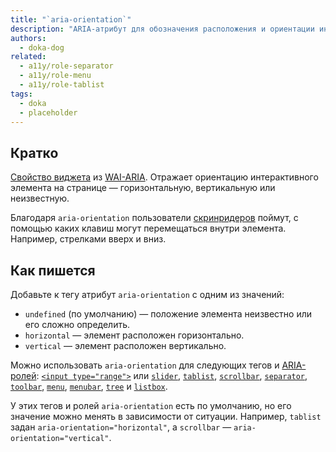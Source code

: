 ```yaml
---
title: "`aria-orientation`"
description: "ARIA-атрибут для обозначения расположения и ориентации интерактивного элемента на странице."
authors:
  - doka-dog
related:
  - a11y/role-separator
  - a11y/role-menu
  - a11y/role-tablist
tags:
  - doka
  - placeholder
---
```


## Кратко

[Свойство виджета](/a11y/aria-attrs/#atributy-vidzhetov) из [WAI-ARIA](/a11y/aria-intro/#specifikaciya). Отражает ориентацию интерактивного элемента на странице — горизонтальную, вертикальную или неизвестную.

Благодаря `aria-orientation` пользователи [скринридеров](/a11y/screenreaders/) поймут, с помощью каких клавиш могут перемещаться внутри элемента. Например, стрелками вверх и вниз.

## Как пишется

Добавьте к тегу атрибут `aria-orientation` с одним из значений:

- `undefined` (по умолчанию) — положение элемента неизвестно или его сложно определить.
- `horizontal` — элемент расположен горизонтально.
- `vertical` — элемент расположен вертикально.

Можно использовать `aria-orientation` для следующих тегов и [ARIA-ролей](/a11y/aria-roles/): [`<input type="range">`](/html/input/#type) или [`slider`](/a11y/role-slider/), [`tablist`](/a11y/role-tablist/), [`scrollbar`](/a11y/role-scrollbar/), [`separator`](/a11y/role-separator/), [`toolbar`](/a11y/role-toolbar/), [`menu`](/a11y/role-menu/), [`menubar`](/a11y/role-menubar/), [`tree`](/a11y/role-tree/) и [`listbox`](/a11y/role-listbox/).

У этих тегов и ролей `aria-orientation` есть по умолчанию, но его значение можно менять в зависимости от ситуации. Например, `tablist` задан `aria-orientation="horizontal"`, а `scrollbar` — `aria-orientation="vertical"`.
